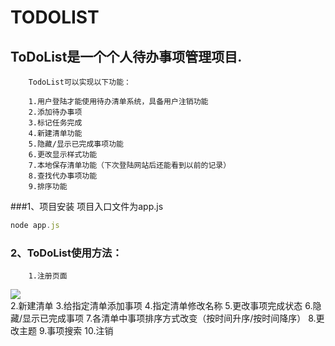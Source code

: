 TODOLIST
==========

## ToDoList是一个个人待办事项管理项目.

        TodoList可以实现以下功能：

        1.用户登陆才能使用待办清单系统，具备用户注销功能
        2.添加待办事项
        3.标记任务完成
        4.新建清单功能
        5.隐藏/显示已完成事项功能
        6.更改显示样式功能
        7.本地保存清单功能（下次登陆网站后还能看到以前的记录）
        8.查找代办事项功能
        9.排序功能

###1、项目安装
项目入口文件为app.js</br>

```js
node app.js
```

### 2、ToDoList使用方法：

        1.注册页面
![](https://github.com/cyhfvg/WebToDo/tree/master/assests/images/register.png)</br> 
        2.新建清单
        3.给指定清单添加事项
        4.指定清单修改名称
        5.更改事项完成状态
        6.隐藏/显示已完成事项
        7.各清单中事项排序方式改变（按时间升序/按时间降序）
        8.更改主题
        9.事项搜索
        10.注销
